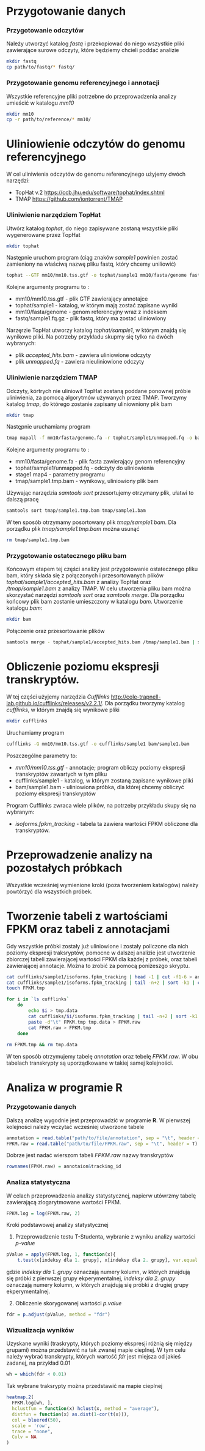 # Przygotowanie danych
### Przygotowanie odczytów
Należy utworzyć katalog *fastq* i przekopiować do niego wszystkie pliki zawierające surowe odczyty, które będziemy chcieli poddać analizie
```sh
mkdir fastq
cp path/to/fastq/* fastq/
```
### Przygotowanie genomu referencyjnego i annotacji
Wszystkie referencyjne pliki potrzebne do przeprowadzenia analizy umieścić w katalogu *mm10*
```sh
mkdir mm10
cp -r path/to/reference/* mm10/
```

# Uliniowienie odczytów do genomu referencyjnego
W cel uliniwienia odczytów do genomu referencyjnego użyjemy dwóch narzędzi: 
* TopHat v.2 https://ccb.jhu.edu/software/tophat/index.shtml
* TMAP https://github.com/iontorrent/TMAP

### Uliniwienie narzędziem TopHat

Utwórz katalog *tophat*, do niego zapisywane zostaną wszystkie pliki wygenerowane przez TopHat
```sh
mkdir tophat
```
Następnie uruchom program (ciąg znaków *sample1* powinien zostać zamieniony na właściwą nazwę pliku fastq, który chcemy uniliowić)
```sh
tophat --GTF mm10/mm10.tss.gtf -o tophat/sample1 mm10/fasta/genome fastq/sample1.fq.gz
```
Kolejne argumenty programu to :

* mm10/mm10.tss.gtf - plik GTF zawierający annotajce
* tophat/sample1 - katalog, w którym mają zostać zapisane wyniki
* mm10/fasta/genome - genom referencyjny wraz z indeksem
* fastq/sample1.fq.gz - plik fastq, który ma zostać uliniowiony

Narzęrzie TopHat utworzy katalog *tophat/sample1*, w którym znajdą się wynikowe pliki. Na potrzeby przykładu skupmy się tylko na dwóch wybranych:
* plik *accepted_hits.bam* - zawiera uliniowione odczyty
* plik *unmapped.fq* - zawiera nieuliniowione odczyty

### Uliniwienie narzędziem TMAP
Odczyty, kórtrych nie uliniowił TopHat zostaną poddane ponownej próbie uliniwienia, za pomocą algorytmów używanych przez TMAP.
Tworzymy katalog *tmap*, do którego zostanie zapisany uliniowniony plik bam
```sh 
mkdir tmap
```
Następnie uruchamiamy program
```sh
tmap mapall -f mm10/fasta/genome.fa -r tophat/sample1/unmapped.fq -o bam -v stage1 map4 > tmap/sample1.tmp.bam
```
Kolejne argumenty programu to :
* mm10/fasta/genome.fa - plik fasta zawierający genom referencyjny
* tophat/sample1/unmapped.fq - odczyty do uliniowienia
* stage1 map4 - parametry programu
* tmap/sample1.tmp.bam - wynikowy, uliniowiony plik bam

Używając narzędzia *samtools sort* przesortujemy otrzymany plik, ułatwi to dalszą pracę
```sh
samtools sort tmap/sample1.tmp.bam tmap/sample1.bam
```
W ten sposób otrzymamy posortowany plik *tmap/sample1.bam*. Dla porządku plik *tmap/sample1.tmp.bam* można usunąć
```sh
rm tmap/sample1.tmp.bam
```

### Przygotowanie ostatecznego pliku bam
Końcowym etapem tej części analizy jest przygotowanie ostatecznego pliku bam, który składa się z połączonych i przesortowanych plików *tophat/sample1/accepted_hits.bam* z analizy TopHat oraz */tmap/sample1.bam* z analizy TMAP. W celu utworzenia pliku bam można skorzystać narzędzi *samtools sort* oraz *samtools merge*. Dla porządku końcowy plik bam zostanie umieszczony w katalogu *bam*.
Utworzenie katalogu *bam*:
```sh
mkdir bam
```
Połączenie oraz przesortowanie plików
```sh
samtools merge - tophat/sample1/accepted_hits.bam /tmap/sample1.bam | samtools sort - bam/sample1.bam
```
# Obliczenie poziomu ekspresji transkryptów.
W tej części użyjemy narzędzia *Cufflinks* http://cole-trapnell-lab.github.io/cufflinks/releases/v2.2.1/.
Dla porządku tworzymy katalog *cufflinks*, w którym znajdą się wynikowe pliki
```sh 
mkdir cufflinks
```
Uruchamiamy program
```sh
cufflinks -G mm10/mm10.tss.gtf -o cufflinks/sample1 bam/sample1.bam
```
Poszczególne parametry to:
* *mm10/mm10.tss.gtf* - annotacje; program obliczy poziomy ekspresji transkryptów zawartych w tym pliku
* cufflinks/sample1 - katalog, w którym zostaną zapisane wynikowe pliki
* bam/sample1.bam - uliniowiona próbka, dla której chcemy obliczyć poziomy ekspresji transkryptów

Program Cufflinks zwraca wiele plików, na potrzeby przykładu skupy się na wybranym:
* *isoforms.fpkm_tracking* - tabela ta zawiera wartości FPKM obliczone dla transkryptów.

# Przeprowadzenie analizy na pozostałych próbkach
Wszystkie wcześniej wymienione kroki (poza tworzeniem katalogów) należy powtórzyć dla wszystkich próbek.

# Tworzenie tabeli z wartościami FPKM oraz tabeli z annotacjami
Gdy wszystkie próbki zostały już uliniowione i zostały policzone dla nich poziomy ekspresji traksryptów, pomocne w dalszej analizie jest utworzenie zbiorczej tabeli zawierającej wartości FPKM dla każdej z próbek, oraz tabeli zawierającej annotacje. Można to zrobić za pomocą poniżeszgo skryptu.

```sh
cat cufflinks/sample1/isoforms.fpkm_tracking | head -1 | cut -f1-6 > annotation
cat cufflinks/sample1/isoforms.fpkm_tracking | tail -n+2 | sort -k1 | cut -f1-6 >> annotation
touch FPKM.tmp

for i in `ls cufflinks`
    do
        echo $i > tmp.data
        cat cufflinks/$i/isoforms.fpkm_tracking | tail -n+2 | sort -k1 | cut -f10 >> tmp.data
        paste -d"\t" FPKM.tmp tmp.data > FPKM.raw
        cat FPKM.raw > FPKM.tmp
    done
    
rm FPKM.tmp && rm tmp.data
```
W ten sposób otrzymujemy tabelę *annotation* oraz tebelę *FPKM.raw*. W obu tabelach transkrypty są uporządkowane w takiej samej kolejności.

# Analiza w programie R
### Przygotowanie danych
Dalszą analizę wygodnie jest przeprowadzić w programie **R**. W pierwszej kolejności należy wczytać wcześniej utworzone tabele
```r
annotation = read.table("path/to/file/annotation", sep = "\t", header = T)
FPKM.raw = read.table("path/to/file/FPKM.raw", sep = "\t", header = T)
```
Dobrze jest nadać wierszom tabeli *FPKM.raw* nazwy transkryptów
```r
rownames(FPKM.raw) = annotaion&tracking_id
```

### Analiza statystyczna
W celach przeprowadzenia analizy statystycznej, napierw utówrzmy tabelę zawierającą zlogarytmowane wartości FPKM. 

```r
FPKM.log = log(FPKM.raw, 2)
```

Kroki podstawowej analizy statystycznej
1. Przeprowadzenie testu T-Studenta, wybranie z wyniku analizy wartości *p-value*
```r
pValue = apply(FPKM.log, 1, function(x){
    t.test(x[indeksy dla 1. grupy], x[indeksy dla 2. grupy], var.equal = T)$p.value})
```
gdzie *indeksy dla 1. grupy* oznaczają numery kolumn, w których znajdują się próbki z pierwszej grupy ekperymentalnej, *indeksy dla 2. grupy* oznaczają numery kolumn, w których znajdują się próbki z drugiej grupy ekperymentalnej.

2. Obliczenie skorygowanej wartości *p.value*
```r
fdr = p.adjust(pValue, method = "fdr")
```
### Wizualizacja wyników
Uzyskane wyniki (traskrypty, których poziomy ekspresji różnią się między grupami) można przedstawić na tak zwanej mapie cieplnej. W tym celu należy wybrać transkrypty, których wartość *fdr* jest miejsza od jakieś zadanej, na przykład 0.01
```r
wh = which(fdr < 0.01)
```
Tak wybrane traksrypty można przedstawić na mapie cieplnej
```r
heatmap.2(
  FPKM.log[wh, ],
  hclustfun = function(x) hclust(x, method = "average"),
  distfun = function(x) as.dist(1-cor(t(x))),  
  col = bluered(50), 
  scale = 'row', 
  trace = "none",
  Colv = NA
)
```








